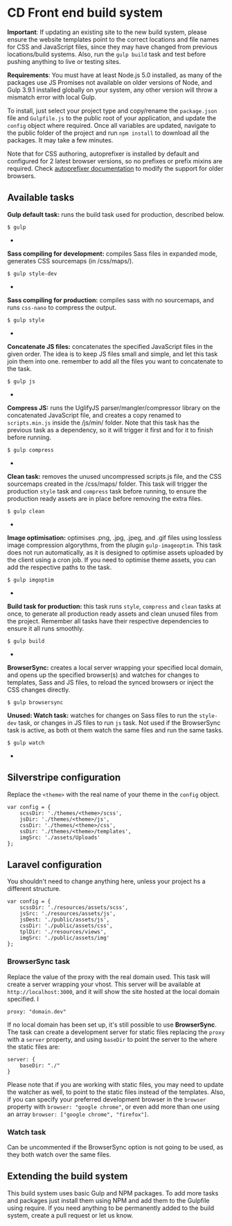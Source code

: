 # CD Front end build system
**Important**: If updating an existing site to the new build system, please ensure the website templates point to the correct locations and file names for CSS and JavaScript files, since they may have changed from previous locations/build systems. Also, run the `gulp build` task and test before pushing anything to live or testing sites.

**Requirements**: You must have at least Node.js 5.0 installed, as many of the packages use JS Promises not available on older versions of Node, and Gulp 3.9.1 installed globally on your system, any other version will throw a mismatch error with local Gulp.

To install, just select your project type and copy/rename the `package.json` file and `Gulpfile.js` to the public root of your application, and update the `config` object where required. Once all variables are updated, navigate to the public folder of the project and run `npm install` to download all the packages. It may take a few minutes.

Note that for CSS authoring, autoprefixer is installed by default and configured for 2 latest browser versions, so no prefixes or prefix mixins are required. Check [autoprefixer documentation](https://github.com/postcss/autoprefixer) to modify the support for older browsers.

## Available tasks
**Gulp default task:** runs the build task used for production, described below.
	
	$ gulp

-

**Sass compiling for development:** compiles Sass files in expanded mode, generates CSS sourcemaps (in /css/maps/).

	$ gulp style-dev

-

**Sass compiling for production:** compiles sass with no sourcemaps, and runs `css-nano` to compress the output.

	$ gulp style

-

**Concatenate JS files:** concatenates the specified JavaScript files in the given order. The idea is to keep JS files small and simple, and let this task join them into one. remember to add all the files you want to concatenate to the task.

	$ gulp js

-

**Compress JS:** runs the UglifyJS parser/mangler/compressor library on the concatenated JavaScript file, and creates a copy renamed to `scripts.min.js` inside the /js/min/ folder. Note that this task has the previous task as a dependency, so it will trigger it first and for it to finish before running.

	$ gulp compress

-

**Clean task:** removes the unused uncompressed scripts.js file, and the CSS sourcemaps created in the /css/maps/ folder. This task will trigger the production `style` task and `compress` task before running, to ensure the production ready assets are in place before removing the extra files.

	$ gulp clean

-

**Image optimisation:** optimises .png, .jpg, .jpeg, and .gif files using lossless image compression algorythms, from the plugin `gulp-imageoptim`. This task does not run automatically, as it is designed to optimise assets uploaded by the client using a cron job. If you need to optimise theme assets, you can add the respective paths to the task.

	$ gulp imgoptim

-

**Build task for production:** this task runs `style`, `compress` and `clean` tasks at once, to generate all production ready assets and clean unused files from the project. Remember all tasks have their respective dependencies to ensure it all runs smoothly.

	$ gulp build

-

**BrowserSync:** creates a local server wrapping your specified local domain, and opens up the specified browser(s) and watches for changes to templates, Sass and JS files, to reload the synced browsers or inject the CSS changes directly.

	$ gulp browsersync



**Unused: Watch task:** watches for changes on Sass files to run the `style-dev` task, or changes in JS files to run `js` task. Not used if the BrowserSync task is active, as both ot them watch the same files and run the same tasks.

	$ gulp watch

-
## Silverstripe configuration
Replace the `<theme>` with the real name of your theme in the `config` object.

    var config = {
        scssDir: './themes/<theme>/scss',
        jsDir: './themes/<theme>/js',
        cssDir: './themes/<theme>/css',
        ssDir: './themes/<theme>/templates',
        imgSrc: './assets/Uploads'
    };

## Laravel configuration
You shouldn't need to change anything here, unless your project hs a different structure.

    var config = {
        scssDir: './resources/assets/scss',
        jsSrc: './resources/assets/js',
        jsDest: './public/assets/js',
        cssDir: './public/assets/css',
        tplDir: './resources/views',
        imgSrc: './public/assets/img'
    };


### BrowserSync task
Replace the value of the proxy with the real domain used. This task will create a server wrapping your vhost. This server  will be available at `http://localhost:3000`, and it will show the site hosted at the local domain specified. I

    proxy: "domain.dev"

If no local domain has been set up, it's still possible to use **BrowserSync**. The task can create a development server for static files replacing the `proxy` with a `server` property, and using `baseDir` to point the server to the where the static files are:

    server: {
		baseDir: "./"
	}

Please note that if you are working with static files, you may need to update the watcher as well, to point to the static files instead of the templates. Also, if you can specify your preferred development browser in the `browser` property with `browser: "google chrome"`, or even add more than one using an array `browser: ["google chrome", "firefox"]`.

### Watch task
Can be uncommented if the BrowserSync option is not going to be used, as they both watch over the same files.

## Extending the build system
This build system uses basic Gulp and NPM packages. To add more tasks and packages just install them using NPM and add them to the Gulpfile using require. If you need anything to be permanently added to the build system, create a pull request or let us know.